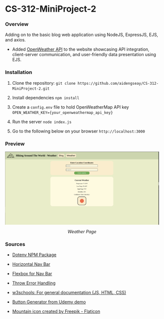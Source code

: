 # CS-312-MiniProject-2

### Overview
Adding on to the basic blog web application using NodeJS, ExpressJS, EJS, and axios.
- Added [OpenWeather API](https://openweathermap.org/current) to the website showcasing API integration, client-server communication, and user-friendly data presentation using EJS.

### Installation

1. Clone the repository:
`git clone https://github.com/aidengseay/CS-312-MiniProject-2.git`

2. Install dependencies
`npm install`

3. Create a `config.env` file to hold OpenWeatherMap API key
`OPEN_WEATHER_KEY={your_openweathermap_api_key}`

4. Run the server
`node index.js`

5. Go to the following below on your browser
`http://localhost:3000`

### Preview

<img align="center" src="git-images/weather-screenshot.png"/>
<p align="center" ><em>Weather Page</em></p>


### Sources

- [Dotenv NPM Package](https://www.npmjs.com/package/dotenv)

- [Horizontal Nav Bar](https://www.w3schools.com/css/css_navbar_horizontal.asp)

- [Flexbox for Nav Bar](https://www.w3schools.com/css/css3_flexbox.asp)

- [Throw Error Handling](https://developer.mozilla.org/en-US/docs/Web/JavaScript/Reference/Statements/throw)

- [w3schools: For general documentation (JS, HTML, CSS)](https://www.w3schools.com/)

- [Button Generator from Udemy demo](https://www.bestcssbuttongenerator.com/)

- <a href="https://www.flaticon.com/free-icons/mountain" title="mountain icons">Mountain icon created by Freepik - Flaticon</a>